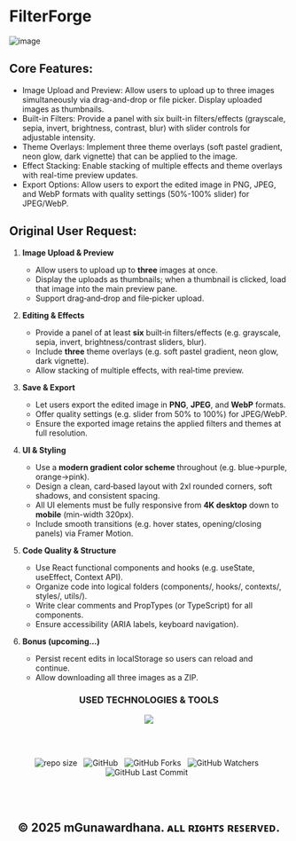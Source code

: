 # FilterForge

![image](https://github.com/user-attachments/assets/459c2a5e-1ceb-4719-badb-316cf648362d)


## Core Features:

- Image Upload and Preview: Allow users to upload up to three images simultaneously via drag-and-drop or file picker. Display uploaded images as thumbnails.
- Built-in Filters: Provide a panel with six built-in filters/effects (grayscale, sepia, invert, brightness, contrast, blur) with slider controls for adjustable intensity.
- Theme Overlays: Implement three theme overlays (soft pastel gradient, neon glow, dark vignette) that can be applied to the image.
- Effect Stacking: Enable stacking of multiple effects and theme overlays with real-time preview updates.
- Export Options: Allow users to export the edited image in PNG, JPEG, and WebP formats with quality settings (50%-100% slider) for JPEG/WebP.

## Original User Request:

1. **Image Upload & Preview**
   - Allow users to upload up to **three** images at once.
   - Display the uploads as thumbnails; when a thumbnail is clicked, load that image into the main preview pane.
   - Support drag‑and‑drop and file‑picker upload.

2. **Editing & Effects**
   - Provide a panel of at least **six** built‑in filters/effects (e.g. grayscale, sepia, invert, brightness/contrast sliders, blur).
   - Include **three** theme overlays (e.g. soft pastel gradient, neon glow, dark vignette).
   - Allow stacking of multiple effects, with real‑time preview.

3. **Save & Export**
   - Let users export the edited image in **PNG**, **JPEG**, and **WebP** formats.
   - Offer quality settings (e.g. slider from 50% to 100%) for JPEG/WebP.
   - Ensure the exported image retains the applied filters and themes at full resolution.

4. **UI & Styling**
   - Use a **modern gradient color scheme** throughout (e.g. blue→purple, orange→pink).
   - Design a clean, card‑based layout with 2xl rounded corners, soft shadows, and consistent spacing.
   - All UI elements must be fully responsive from **4K desktop** down to **mobile** (min-width 320px).
   - Include smooth transitions (e.g. hover states, opening/closing panels) via Framer Motion.

5. **Code Quality & Structure**
   - Use React functional components and hooks (e.g. useState, useEffect, Context API).
   - Organize code into logical folders (components/, hooks/, contexts/, styles/, utils/).
   - Write clear comments and PropTypes (or TypeScript) for all components.
   - Ensure accessibility (ARIA labels, keyboard navigation).

6. **Bonus (upcoming...)**
   - Persist recent edits in localStorage so users can reload and continue.
   - Allow downloading all three images as a ZIP.

<div align="center">
 <h3>USED TECHNOLOGIES & TOOLS</h3>
     <img src="https://skillicons.dev/icons?i=ts,tailwind,nodejs,express,vscode,github" />
</div>

<br><br>
<div align="center">

![repo size](https://img.shields.io/github/repo-size/mGunawardhana/FilterForge-Image-Editor?style=for-the-badge) &nbsp;
![GitHub](https://img.shields.io/github/license/mGunawardhana/FilterForge-Image-Editor?style=for-the-badge) &nbsp;
![GitHub Forks](https://img.shields.io/github/forks/mGunawardhana/FilterForge-Image-Editor?&labelColor=black&color=f7b731&style=for-the-badge) &nbsp;
![GitHub Watchers](https://img.shields.io/github/watchers/mGunawardhana/FilterForge-Image-Editor?style=for-the-badge) &nbsp;
![GitHub Last Commit](https://img.shields.io/github/last-commit/mGunawardhana/FilterForge-Image-Editor?style=for-the-badge) &nbsp;

</div>
<br><br>

<div align="center">

## © 2025 mGunawardhana. ᴀʟʟ ʀɪɢʜᴛꜱ ʀᴇꜱᴇʀᴠᴇᴅ.

</div>

  
